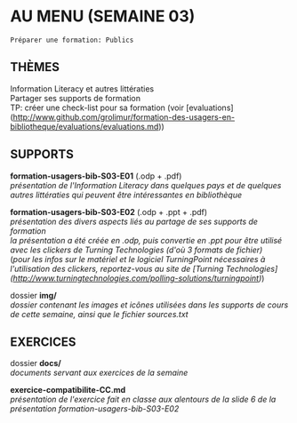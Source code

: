 # AU MENU (SEMAINE 03)

`Préparer une formation: Publics`

## THÈMES
Information Literacy et autres littératies   
Partager ses supports de formation   
TP: créer une check-list pour sa formation (voir [evaluations] (http://www.github.com/grolimur/formation-des-usagers-en-bibliotheque/evaluations/evaluations.md))   

## SUPPORTS
**formation-usagers-bib-S03-E01** (.odp + .pdf)   
*présentation de l'Information Literacy dans quelques pays et de quelques autres littératies qui peuvent être intéressantes en bibliothèque*   

**formation-usagers-bib-S03-E02** (.odp + .ppt + .pdf)   
*présentation des divers aspects liés au partage de ses supports de formation*   
*la présentation a été créée en .odp, puis convertie en .ppt pour être utilisé avec les clickers de Turning Technologies (d'où 3 formats de fichier)*   
(*pour les infos sur le matériel et le logiciel TurningPoint nécessaires à l'utilisation des clickers, reportez-vous au site de [Turning Technologies] (http://www.turningtechnologies.com/polling-solutions/turningpoint)*)   

dossier **img/**   
*dossier contenant les images et icônes utilisées dans les supports de cours de cette semaine, ainsi que le fichier sources.txt*

## EXERCICES
dossier **docs/**   
*documents servant aux exercices de la semaine*

**exercice-compatibilite-CC.md**   
*présentation de l'exercice fait en classe aux alentours de la slide 6 de la présentation formation-usagers-bib-S03-E02*
